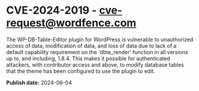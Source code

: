 # CVE-2024-2019 - cve-request@wordfence.com

The WP-DB-Table-Editor plugin for WordPress is vulnerable to unauthorized access of data, modification of data, and loss of data due to lack of a default capability requirement on the 'dbte_render' function in all versions up to, and including, 1.8.4. This makes it possible for authenticated attackers, with contributor access and above, to modify database tables that the theme has been configured to use the plugin to edit.

**Publish date:** 2024-06-04
